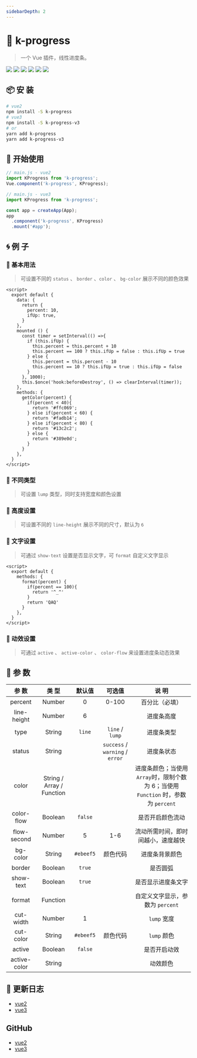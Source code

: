 ```yaml
---
sidebarDepth: 2
---
```


# 🌈 k-progress

> 一个 Vue 插件，线性进度条。

![](https://img.shields.io/npm/v/k-progress?color=success&style=flat-square)
![](https://img.shields.io/github/languages/top/xrkffgg/k-progress?style=flat-square)
![](https://img.shields.io/github/languages/code-size/xrkffgg/k-progress?color=orange&style=flat-square)
![](https://img.shields.io/github/stars/xrkffgg/k-progress?color=blueviolet&style=flat-square)
![](https://img.shields.io/github/license/xrkffgg/k-progress?color=red&style=flat-square)
![](https://img.shields.io/npm/dt/k-progress?color=ff69b4&style=flat-square)

## 📦 安 装
```bash
# vue2
npm install -S k-progress
# vue3
npm install -S k-progress-v3
# or
yarn add k-progress
yarn add k-progress-v3
```
## 🔨 开始使用
```js
// main.js - vue2
import KProgress from 'k-progress';
Vue.component('k-progress', KProgress);

// main.js - vue3
import KProgress from 'k-progress';

const app = createApp(App);
app
  .component('k-progress', KProgress)
  .mount('#app');
```
## 🌀 例 子
### 🌟 基本用法
> 可设置不同的 `status` 、 `border` 、`color` 、 `bg-color` 展示不同的颜色效果

<demo-code>
  <kprogress-base></kprogress-base>
  <highlight-code slot="codeText" lang="vue">
    <template>
      <div>
        <k-progress :percent="10"></k-progress>
        <k-progress :percent="20" status="success"></k-progress>
        <k-progress :percent="30" status="warning" :border="false"></k-progress>
        <k-progress :percent="40" status="error"></k-progress>
        <k-progress :percent="50" color="#9254de"></k-progress>
        <k-progress :percent="60" :color="['#f5af19', '#f12711', '#9254de', '#40a9ff', '#5cdbd3']" :border="false"></k-progress>
        <k-progress :percent="70" :color="['#40a9ff', '#5cdbd3']" bg-color="#d9f7be"></k-progress>
        <k-progress :percent="percent" :color="getColor"></k-progress>
      </div>
    </template>

    <script>
      export default {
        data: {
          return {
            percent: 10,
            ifUp: true,
          }
        },
        mounted () {
          const timer = setInterval(() =>{
            if (this.ifUp) {
              this.percent = this.percent + 10
              this.percent == 100 ? this.ifUp = false : this.ifUp = true
            } else {
              this.percent = this.percent - 10
              this.percent == 10 ? this.ifUp = true : this.ifUp = false
            }
          }, 1000);
          this.$once('hook:beforeDestroy', () => clearInterval(timer));
        },
        methods: {
          getColor(percent) {
            if(percent < 40){
              return '#ffc069';
            } else if(percent < 60) {
              return '#fadb14';
            } else if(percent < 80) {
              return '#13c2c2';
            } else {
              return '#389e0d';
            }
          }
        },
      }
    </script>
  </highlight-code>
</demo-code>

### 🌟 不同类型
> 可设置 `lump` 类型，同时支持宽度和颜色设置

<demo-code>
  <kprogress-lump></kprogress-lump>
  <highlight-code slot="codeText" lang="vue">
    <template>
      <div>
        <k-progress :percent="20" ></k-progress>
        <k-progress :percent="40" status="success" type="lump" ></k-progress>
        <k-progress :percent="60" status="warning" type="lump" active :border="false" ></k-progress>
        <k-progress :percent="80" :color="['#40a9ff', '#5cdbd3']" type="lump" :cut-width="2" cut-color="#389e0d"></k-progress>
      </div>
    </template>
  </highlight-code>
</demo-code>

### 🌟 高度设置
> 可设置不同的 `line-height` 展示不同的尺寸，默认为 `6` 

<demo-code>
  <kprogress-line-height></kprogress-line-height>
  <highlight-code slot="codeText" lang="vue">
    <template>
      <div>
        <k-progress :percent="10" ></k-progress>
        <k-progress :percent="20" status="success" :line-height="8"></k-progress>
        <k-progress :percent="30" status="warning" :line-height="10"></k-progress>
        <k-progress :percent="40" status="error" :line-height="12"></k-progress>
      </div>
    </template>
  </highlight-code>
</demo-code>

### 🌟 文字设置
> 可通过 `show-text` 设置是否显示文字，可 `format` 自定义文字显示

<demo-code>
  <kprogress-text></kprogress-text>
  <highlight-code slot="codeText" lang="vue">
    <template>
      <div>
        <k-progress :percent="50" ></k-progress>
        <k-progress :percent="60" status="success" :show-text="false" ></k-progress>
        <k-progress :percent="80" status="warning" :format="format"></k-progress>
        <k-progress :percent="100" status="error" :format="format"></k-progress>
      </div>
    </template>

    <script>
      export default {
        methods: {
          format(percent) {
            if(percent == 100){
              return '^_^'
            }
            return 'QAQ'
          }
        },
      }
    </script>
  </highlight-code>
</demo-code>

### 🌟 动效设置
> 可通过 `active` 、 `active-color` 、 `color-flow` 来设置进度条动态效果

<demo-code>
  <kprogress-active></kprogress-active>
  <highlight-code slot="codeText" lang="vue">
    <template>
      <div>
        <k-progress :percent="40" active></k-progress>
        <k-progress :percent="60" active active-color="#f12711"></k-progress>
        <k-progress :percent="80" active :color="['#f5af19', '#f12711', '#9254de', '#40a9ff', '#5cdbd3']"></k-progress>
        <k-progress :percent="100" :color="['#f5af19', '#f12711', '#9254de', '#40a9ff', '#5cdbd3']" :color-flow="true"></k-progress>
      </div>
    </template>
  </highlight-code>
</demo-code>

## 📔 参 数
|    参 数     |           类 型           |  默认值   |             可选值              |                                       说 明                                       |
| :----------: | :-----------------------: | :-------: | :-----------------------------: | :-------------------------------------------------------------------------------: |
|   percent    |          Number           |     0     |              0-100              |                                  百分比（必填）                                   |
| line-height  |          Number           |     6     |                                 |                                    进度条高度                                     |
|     type     |          String           |  `line`   |         `line` / `lump`         |                                    进度条类型                                     |
|    status    |          String           |           | `success` / `warning` / `error` |                                    进度条状态                                     |
|    color     | String / Array / Function |           |                                 | 进度条颜色；当使用`Array`时，限制个数为 6；当使用 `Function` 时，参数为 `percent` |
|  color-flow  |          Boolean          |  `false`  |                                 |                                 是否开启颜色流动                                  |
| flow-second  |          Number           |     5     |               1-6               |                        流动所需时间，即时间越小，速度越快                         |
|   bg-color   |          String           | `#ebeef5` |            颜色代码             |                                  进度条背景颜色                                   |
|    border    |          Boolean          |  `true`   |                                 |                                     是否圆弧                                      |
|  show-text   |          Boolean          |  `true`   |                                 |                                是否显示进度条文字                                 |
|    format    |         Function          |           |                                 |                         自定义文字显示，参数为 `percent`                          |
|  cut-width   |          Number           |     1     |                                 |                                    `lump` 宽度                                    |
|  cut-color   |          String           | `#ebeef5` |            颜色代码             |                                    `lump` 颜色                                    |
|    active    |          Boolean          |  `false`  |                                 |                                   是否开启动效                                    |
| active-color |          String           |           |                                 |                                     动效颜色                                      |

## 📒 更新日志
- [vue2](https://github.com/xrkffgg/k-progress/blob/master/CHANGELOG-CN.md)
- [vue3](https://github.com/xrkffgg/k-progress-v3/blob/main/CHANGELOG.md)

## GitHub
- [vue2](https://github.com/xrkffgg/k-progress)
- [vue3](https://github.com/xrkffgg/k-progress-v3)